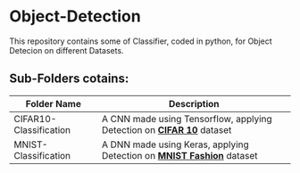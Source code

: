 # __Object-Detection__

This repository contains some of Classifier,  coded in python, for Object Detecion on different Datasets.

## __Sub-Folders cotains__:

Folder Name  | Description
------------ | -------------
CIFAR10-Classification | A CNN made using Tensorflow, applying Detection on **[CIFAR 10](https://www.cs.toronto.edu/~kriz/cifar.html)** dataset
MNIST-Classification | A DNN made using Keras, applying Detection on **[MNIST Fashion](https://www.tensorflow.org/datasets/catalog/fashion_mnist)** dataset

